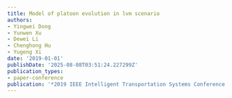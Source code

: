 ```yaml
---
title: Model of platoon evolution in lvm scenario
authors:
- Yingwei Dong
- Yunwen Xu
- Dewei Li
- Chenghong Hu
- Yugeng Xi
date: '2019-01-01'
publishDate: '2025-08-08T03:51:24.227299Z'
publication_types:
- paper-conference
publication: '*2019 IEEE Intelligent Transportation Systems Conference (ITSC)*'
---
```

